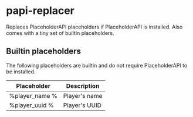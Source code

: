 # papi-replacer

Replaces PlaceholderAPI placeholders if PlaceholderAPI is installed. Also comes with a tiny set of builtin
placeholders.

## Builtin placeholders

The following placeholders are builtin and do not require PlaceholderAPI to be installed.

| Placeholder    | Description   |
|----------------|---------------|
| %player_name % | Player's name |
| %player_uuid % | Player's UUID |


